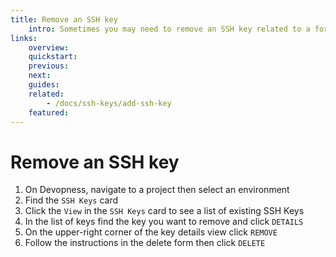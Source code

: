 ```yaml
---
title: Remove an SSH key
	intro: Sometimes you may need to remove an SSH key related to a former member of your team or to a machine that is no longer available. Remove these SSH keys to ensure your servers remain only accessible by trusted sources.
links:
    overview:
    quickstart:
    previous:
    next:
    guides:
    related:
        - /docs/ssh-keys/add-ssh-key
    featured:
---
```


# Remove an SSH key
1. On Devopness, navigate to a project then select an environment
2. Find the `SSH Keys` card
3. Click the `View` in the `SSH Keys` card to see a list of existing SSH Keys
4. In the list of keys find the key you want to remove and click `DETAILS`
5. On the upper-right corner of the key details view click `REMOVE`
6. Follow the instructions in the delete form then click `DELETE`
